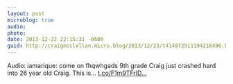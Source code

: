 ```yaml
---
layout: post
microblog: true
audio: 
photo: 
date: 2013-12-22 22:15:31 -0600
guid: http://craigmcclellan.micro.blog/2013/12/23/t414972511194218496.html
---
```

Audio: iamarique: come on fhqwhgads 9th grade Craig just crashed hard into 26 year old Craig. This is... [t.co/F1m9TFrID...](http://t.co/F1m9TFrIDH)

